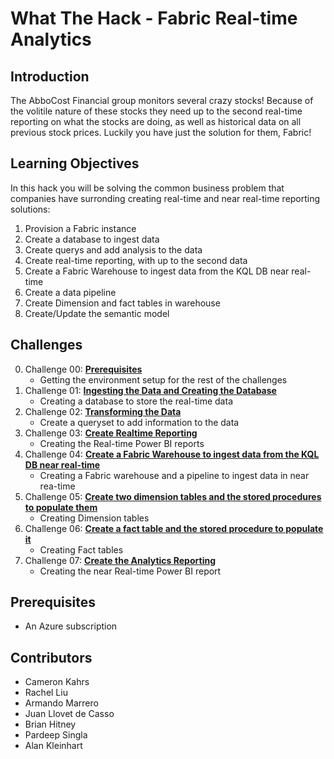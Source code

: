 <!-- REMOVE_ME # What The Hack - ${nameOfHackArg} (remove this from your MD files if you are writing them manually, this is for the automation script) REMOVE_ME -->

<!-- REPLACE_ME (replace this section with your text, this section will be removed by the automation script) -->

# What The Hack - Fabric Real-time Analytics

<!-- REPLACE_ME (replace this section with your text, this section will be removed by the automation script) -->

## Introduction

The AbboCost Financial group monitors several crazy stocks! Because of the volitile nature of these stocks they need up to the second real-time reporting on what the stocks are doing, as well as historical data on all previous stock prices. Luckily you have just the solution for them, Fabric!

## Learning Objectives

In this hack you will be solving the common business problem that companies have surronding creating real-time and near real-time reporting solutions:

1. Provision a Fabric instance
2. Create a database to ingest data
3. Create querys and add analysis to the data
4. Create real-time reporting, with up to the second data
5. Create a Fabric Warehouse to ingest data from the KQL DB near real-time
6. Create a data pipeline
7. Create Dimension and fact tables in warehouse
8. Create/Update the semantic model


## Challenges

<!-- REMOVE_ME ${challengesSection} (remove this from your MD files if you are writing them manually, this is for the automation script) REMOVE_ME -->

<!-- REPLACE_ME (replace this section with your text, this section will be removed by the automation script) -->

0. Challenge 00: **[Prerequisites](Student/Challenge00.md)**
   - Getting the environment setup for the rest of the challenges
1. Challenge 01: **[Ingesting the Data and Creating the Database](Student/Challenge01.md)**
   - Creating a database to store the real-time data
2. Challenge 02: **[Transforming the Data](Student/Challenge02.md)**
   - Create a queryset to add information to the data
3. Challenge 03: **[Create Realtime Reporting](Student/Challenge03.md)** 
   - Creating the Real-time Power BI reports
4. Challenge 04: **[Create a Fabric Warehouse to ingest data from the KQL DB near real-time](Student/Challenge04.md)** 
   - Creating a Fabric warehouse and a pipeline to ingest data in near rea-time
5. Challenge 05: **[Create two dimension tables and the stored procedures to populate them](Student/Challenge05.md)** 
   - Creating Dimension tables
6. Challenge 06: **[Create a fact table and the stored procedure to populate it](Student/Challenge06.md)** 
   - Creating Fact tables 
7. Challenge 07: **[ Create the Analytics Reporting](Student/Challenge07.md)** 
   - Creating the near Real-time Power BI report

<!-- REPLACE_ME (this section will be removed by the automation script) -->

## Prerequisites

- An Azure subscription
<!-- - Power BI Admin access (or ask you administator to change the page refresh settings to 1 second **[Link to Documentation](https://learn.microsoft.com/en-us/power-bi/create-reports/desktop-automatic-page-refresh#restrictions-on-refresh-intervals)**) -->

## Contributors

- Cameron Kahrs
- Rachel Liu
- Armando Marrero
- Juan Llovet de Casso
- Brian Hitney
- Pardeep Singla
- Alan Kleinhart
